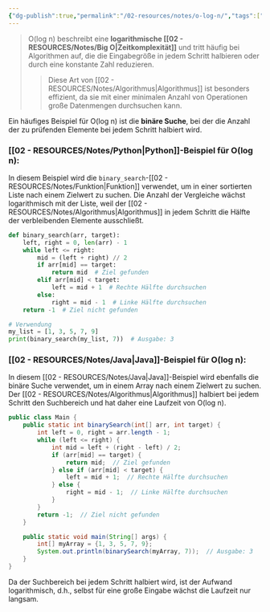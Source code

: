 ```yaml
---
{"dg-publish":true,"permalink":"/02-resources/notes/o-log-n/","tags":["code/time-complexity","code/java","code/python"],"noteIcon":"","updated":"2024-10-31T20:46:45.660+01:00"}
---
```


<style> .container {font-family: sans-serif; text-align: center;} .button-wrapper button {z-index: 1;height: 40px; width: 100px; margin: 10px;padding: 5px;} .excalidraw .App-menu_top .buttonList { display: flex;} .excalidraw-wrapper { height: 800px; margin: 50px; position: relative;} :root[dir="ltr"] .excalidraw .layer-ui__wrapper .zen-mode-transition.App-menu_bottom--transition-left {transform: none;} </style><script src="https://cdn.jsdelivr.net/npm/react@17/umd/react.production.min.js"></script><script src="https://cdn.jsdelivr.net/npm/react-dom@17/umd/react-dom.production.min.js"></script><script type="text/javascript" src="https://cdn.jsdelivr.net/npm/@excalidraw/excalidraw@0/dist/excalidraw.production.min.js"></script><div id="O(log_n)_2024-10-21_2317.47.excalidraw.md1"></div><script>(function(){const InitialData={"type":"excalidraw","version":2,"source":"https://github.com/zsviczian/obsidian-excalidraw-plugin/releases/tag/2.5.2","elements":[{"type":"line","version":126,"versionNonce":1050559923,"index":"a0","isDeleted":false,"id":"1GsJOTw7ayxlga-m8QyX5","fillStyle":"solid","strokeWidth":4,"strokeStyle":"solid","roughness":2,"opacity":100,"angle":0,"x":-364.86555497858546,"y":-277.9179678509385,"strokeColor":"#1e1e1e","backgroundColor":"transparent","width":3,"height":573,"seed":1353454195,"groupIds":[],"frameId":null,"roundness":{"type":2},"boundElements":[],"updated":1729545475880,"link":null,"locked":false,"startBinding":null,"endBinding":null,"lastCommittedPoint":null,"startArrowhead":null,"endArrowhead":null,"points":[[0,0],[3,573]]},{"type":"line","version":173,"versionNonce":1490098003,"index":"a1","isDeleted":false,"id":"RcYWsBpk1hImS1ReI5F7j","fillStyle":"solid","strokeWidth":4,"strokeStyle":"solid","roughness":2,"opacity":100,"angle":0,"x":-360.86555497858546,"y":297.08203214906155,"strokeColor":"#1e1e1e","backgroundColor":"transparent","width":722,"height":10,"seed":688344083,"groupIds":[],"frameId":null,"roundness":{"type":2},"boundElements":[],"updated":1729545475880,"link":null,"locked":false,"startBinding":null,"endBinding":null,"lastCommittedPoint":null,"startArrowhead":null,"endArrowhead":null,"points":[[0,0],[722,-10]]},{"type":"line","version":129,"versionNonce":1945679091,"index":"a2","isDeleted":false,"id":"kEIFuZJzzih7PMsXazhsw","fillStyle":"solid","strokeWidth":4,"strokeStyle":"solid","roughness":2,"opacity":100,"angle":0,"x":-386.86555497858546,"y":-242.9179678509385,"strokeColor":"#1e1e1e","backgroundColor":"transparent","width":19,"height":35,"seed":1896501683,"groupIds":[],"frameId":null,"roundness":{"type":2},"boundElements":[],"updated":1729545475880,"link":null,"locked":false,"startBinding":null,"endBinding":null,"lastCommittedPoint":null,"startArrowhead":null,"endArrowhead":null,"points":[[0,0],[19,-35]]},{"type":"line","version":68,"versionNonce":798727827,"index":"a3","isDeleted":false,"id":"ZGt7aDmJxNdi7qyPI6zPS","fillStyle":"solid","strokeWidth":4,"strokeStyle":"solid","roughness":2,"opacity":100,"angle":0,"x":-364.86555497858546,"y":-276.9179678509385,"strokeColor":"#1e1e1e","backgroundColor":"transparent","width":16,"height":24,"seed":2044437331,"groupIds":[],"frameId":null,"roundness":{"type":2},"boundElements":[],"updated":1729545475880,"link":null,"locked":false,"startBinding":null,"endBinding":null,"lastCommittedPoint":null,"startArrowhead":null,"endArrowhead":null,"points":[[0,0],[16,24]]},{"type":"line","version":48,"versionNonce":1987073075,"index":"a4","isDeleted":false,"id":"WiLGZQEyoNi--SMotKpe8","fillStyle":"solid","strokeWidth":4,"strokeStyle":"solid","roughness":2,"opacity":100,"angle":0,"x":360.13444502141454,"y":285.08203214906155,"strokeColor":"#1e1e1e","backgroundColor":"transparent","width":25,"height":11,"seed":735166707,"groupIds":[],"frameId":null,"roundness":{"type":2},"boundElements":[],"updated":1729545475880,"link":null,"locked":false,"startBinding":null,"endBinding":null,"lastCommittedPoint":null,"startArrowhead":null,"endArrowhead":null,"points":[[0,0],[-25,-11]]},{"type":"line","version":54,"versionNonce":408770003,"index":"a5","isDeleted":false,"id":"M1c93tW8wpjJ3NXoXt_wK","fillStyle":"solid","strokeWidth":4,"strokeStyle":"solid","roughness":2,"opacity":100,"angle":0,"x":361.13444502141454,"y":287.08203214906155,"strokeColor":"#1e1e1e","backgroundColor":"transparent","width":20,"height":14,"seed":544418451,"groupIds":[],"frameId":null,"roundness":{"type":2},"boundElements":[],"updated":1729545475880,"link":null,"locked":false,"startBinding":null,"endBinding":null,"lastCommittedPoint":null,"startArrowhead":null,"endArrowhead":null,"points":[[0,0],[-20,14]]},{"type":"text","version":137,"versionNonce":611918707,"index":"a6","isDeleted":false,"id":"hUsbSzAi","fillStyle":"solid","strokeWidth":4,"strokeStyle":"solid","roughness":2,"opacity":100,"angle":0,"x":-69.86555497858546,"y":297.08203214906155,"strokeColor":"#1e1e1e","backgroundColor":"transparent","width":166.18069458007812,"height":37.800000000000004,"seed":2088132659,"groupIds":[],"frameId":null,"roundness":null,"boundElements":[],"updated":1729545475880,"link":null,"locked":false,"fontSize":28,"fontFamily":6,"text":"Input Size (n)","rawText":"Input Size (n)","textAlign":"left","verticalAlign":"top","containerId":null,"originalText":"Input Size (n)","autoResize":true,"lineHeight":1.35},{"type":"text","version":152,"versionNonce":51002643,"index":"a7","isDeleted":false,"id":"2StzZCOr","fillStyle":"solid","strokeWidth":4,"strokeStyle":"solid","roughness":2,"opacity":100,"angle":4.723593972811037,"x":-433.3712705162005,"y":-90.41811367230781,"strokeColor":"#1e1e1e","backgroundColor":"transparent","width":63.63618469238281,"height":37.800000000000004,"seed":163701203,"groupIds":[],"frameId":null,"roundness":null,"boundElements":[],"updated":1729545475880,"link":null,"locked":false,"fontSize":28,"fontFamily":6,"text":"Time","rawText":"Time","textAlign":"left","verticalAlign":"top","containerId":null,"originalText":"Time","autoResize":true,"lineHeight":1.35},{"type":"arrow","version":491,"versionNonce":1946353587,"index":"aG","isDeleted":false,"id":"uVzyQZBHlehNhwJTQrclP","fillStyle":"solid","strokeWidth":4,"strokeStyle":"solid","roughness":0,"opacity":100,"angle":0,"x":-356.1034482758621,"y":292.4496228448276,"strokeColor":"#e03131","backgroundColor":"transparent","width":704.1379310344827,"height":154.4827586206897,"seed":712985715,"groupIds":[],"frameId":null,"roundness":{"type":2},"boundElements":[],"updated":1729545475880,"link":null,"locked":false,"startBinding":null,"endBinding":null,"lastCommittedPoint":null,"startArrowhead":null,"endArrowhead":"arrow","points":[[0,0],[217.9310344827586,-125.5172413793104],[704.1379310344827,-154.4827586206897]]},{"type":"text","version":169,"versionNonce":898535763,"index":"aH","isDeleted":false,"id":"etqyXJf8","fillStyle":"solid","strokeWidth":4,"strokeStyle":"solid","roughness":0,"opacity":100,"angle":0,"x":219.48768472906386,"y":109.81415486453199,"strokeColor":"#e03131","backgroundColor":"transparent","width":99.79289245605469,"height":21.6,"seed":409159187,"groupIds":[],"frameId":null,"roundness":null,"boundElements":[],"updated":1729545475880,"link":"[[O(log n)\|O(log n)]]","locked":false,"fontSize":16,"fontFamily":6,"text":"📍[[O(log n)\|O(log n)]]","rawText":"[[O(log n)\|O(log n)]]","textAlign":"left","verticalAlign":"top","containerId":null,"originalText":"📍[[O(log n)\|O(log n)]]","autoResize":true,"lineHeight":1.35},{"type":"arrow","version":155,"versionNonce":511429725,"index":"a8","isDeleted":true,"id":"FWqsVBYpNgYhLCOP_5XZn","fillStyle":"solid","strokeWidth":4,"strokeStyle":"solid","roughness":0,"opacity":100,"angle":0,"x":-359.4862446337579,"y":290.18548042492364,"strokeColor":"#2f9e44","backgroundColor":"transparent","width":684,"height":13,"seed":292302707,"groupIds":[],"frameId":null,"roundness":{"type":2},"boundElements":[],"updated":1729545490741,"link":null,"locked":false,"startBinding":null,"endBinding":null,"lastCommittedPoint":null,"startArrowhead":null,"endArrowhead":"arrow","points":[[0,0],[684,-13]]},{"type":"text","version":131,"versionNonce":1043645619,"index":"a9","isDeleted":true,"id":"dFWkNJY5","fillStyle":"solid","strokeWidth":4,"strokeStyle":"solid","roughness":2,"opacity":100,"angle":0,"x":221.85858295244896,"y":251.80617008009608,"strokeColor":"#2f9e44","backgroundColor":"transparent","width":62.496826171875,"height":21.6,"seed":1975240979,"groupIds":[],"frameId":null,"roundness":null,"boundElements":[],"updated":1729545488879,"link":"[[O1\|O1]]","locked":false,"fontSize":16,"fontFamily":6,"text":"📍[[O1\|O1]]","rawText":"[[O1\|O1]]","textAlign":"left","verticalAlign":"top","containerId":null,"originalText":"📍[[O1\|O1]]","autoResize":true,"lineHeight":1.35},{"type":"arrow","version":284,"versionNonce":1280327485,"index":"aA","isDeleted":true,"id":"KbkT6UDadpe4reK-R-Hj9","fillStyle":"solid","strokeWidth":4,"strokeStyle":"solid","roughness":0,"opacity":100,"angle":0,"x":-358.1724137931034,"y":293.13927801724134,"strokeColor":"#1971c2","backgroundColor":"transparent","width":701.3793103448274,"height":295.1724137931034,"seed":203894451,"groupIds":[],"frameId":null,"roundness":{"type":2},"boundElements":[],"updated":1729545487571,"link":null,"locked":false,"startBinding":null,"endBinding":null,"lastCommittedPoint":null,"startArrowhead":null,"endArrowhead":"arrow","points":[[0,0],[701.3793103448274,-295.1724137931034]]},{"type":"text","version":194,"versionNonce":113615379,"index":"aB","isDeleted":true,"id":"w8uAMP2I","fillStyle":"solid","strokeWidth":4,"strokeStyle":"solid","roughness":0,"opacity":100,"angle":5.826417420157298,"x":227.0045440212897,"y":0.8492402272892718,"strokeColor":"#1971c2","backgroundColor":"transparent","width":72.4808349609375,"height":21.6,"seed":928309331,"groupIds":[],"frameId":null,"roundness":null,"boundElements":[],"updated":1729545482905,"link":"[[O(n)\|O(n)]]","locked":false,"fontSize":16,"fontFamily":6,"text":"📍[[O(n)\|O(n)]]","rawText":"[[O(n)\|O(n)]]","textAlign":"left","verticalAlign":"top","containerId":null,"originalText":"📍[[O(n)\|O(n)]]","autoResize":true,"lineHeight":1.35},{"type":"arrow","version":310,"versionNonce":2053696893,"index":"aC","isDeleted":true,"id":"mDHE8XmTO0vD5u_3nxGmh","fillStyle":"solid","strokeWidth":4,"strokeStyle":"solid","roughness":0,"opacity":100,"angle":0,"x":-358.1724137931034,"y":293.8289331896552,"strokeColor":"#2f9e44","backgroundColor":"transparent","width":436.551724137931,"height":514.4827586206895,"seed":1092312563,"groupIds":[],"frameId":null,"roundness":{"type":2},"boundElements":[],"updated":1729545493142,"link":null,"locked":false,"startBinding":null,"endBinding":null,"lastCommittedPoint":null,"startArrowhead":null,"endArrowhead":"arrow","points":[[0,0],[304.13793103448273,-269.6551724137931],[436.551724137931,-514.4827586206895]]},{"type":"text","version":147,"versionNonce":1802206365,"index":"aD","isDeleted":true,"id":"AggjlQjq","fillStyle":"solid","strokeWidth":4,"strokeStyle":"solid","roughness":0,"opacity":100,"angle":5.237953054781757,"x":-16.474254158487497,"y":-162.5334267072389,"strokeColor":"#2f9e44","backgroundColor":"transparent","width":78.56085205078125,"height":21.6,"seed":1954621331,"groupIds":[],"frameId":null,"roundness":null,"boundElements":[],"updated":1729545482905,"link":"[[O(n²)\|O(n²)]]","locked":false,"fontSize":16,"fontFamily":6,"text":"📍[[O(n²)\|O(n²)]]","rawText":"[[O(n²)\|O(n²)]]","textAlign":"left","verticalAlign":"top","containerId":null,"originalText":"📍[[O(n²)\|O(n²)]]","autoResize":true,"lineHeight":1.35},{"type":"arrow","version":375,"versionNonce":1994678899,"index":"aE","isDeleted":true,"id":"zrhvjUmFAAcWtHJNPqo68","fillStyle":"solid","strokeWidth":4,"strokeStyle":"solid","roughness":0,"opacity":100,"angle":0,"x":-355.41379310344826,"y":291.07031249999994,"strokeColor":"#1e1e1e","backgroundColor":"transparent","width":331.0344827586206,"height":526.206896551724,"seed":2008857907,"groupIds":[],"frameId":null,"roundness":{"type":2},"boundElements":[],"updated":1729545493992,"link":null,"locked":false,"startBinding":null,"endBinding":null,"lastCommittedPoint":null,"startArrowhead":null,"endArrowhead":"arrow","points":[[0,0],[236.55172413793093,-315.8620689655172],[331.0344827586206,-526.206896551724]]},{"type":"text","version":146,"versionNonce":1888348083,"index":"aF","isDeleted":true,"id":"IYh45FvT","fillStyle":"solid","strokeWidth":4,"strokeStyle":"solid","roughness":0,"opacity":100,"angle":5.181153299986048,"x":-130.09724553399883,"y":-132.78594705349707,"strokeColor":"#1e1e1e","backgroundColor":"transparent","width":78.56085205078125,"height":21.6,"seed":1714724563,"groupIds":[],"frameId":null,"roundness":null,"boundElements":[],"updated":1729545482905,"link":"[[O(n³)\|O(n³)]]","locked":false,"fontSize":16,"fontFamily":6,"text":"📍[[O(n³)\|O(n³)]]","rawText":"[[O(n³)\|O(n³)]]","textAlign":"left","verticalAlign":"top","containerId":null,"originalText":"📍[[O(n³)\|O(n³)]]","autoResize":true,"lineHeight":1.35},{"type":"arrow","version":543,"versionNonce":338591123,"index":"aI","isDeleted":true,"id":"TNy9N-ZfLTK31vJLYjvXx","fillStyle":"solid","strokeWidth":4,"strokeStyle":"solid","roughness":0,"opacity":100,"angle":0,"x":-354.72413793103453,"y":289.6910021551724,"strokeColor":"#f08c00","backgroundColor":"transparent","width":640.6896551724138,"height":431.03448275862064,"seed":1188498355,"groupIds":[],"frameId":null,"roundness":{"type":2},"boundElements":[],"updated":1729545492122,"link":null,"locked":false,"startBinding":null,"endBinding":null,"lastCommittedPoint":null,"startArrowhead":null,"endArrowhead":"arrow","points":[[0,0],[321.3793103448275,-114.4827586206896],[640.6896551724138,-431.03448275862064]]},{"type":"text","version":149,"versionNonce":359391485,"index":"aJ","isDeleted":true,"id":"r6lezy97","fillStyle":"solid","strokeWidth":4,"strokeStyle":"solid","roughness":0,"opacity":100,"angle":5.494143481980993,"x":156.08338060534857,"y":-102.5782647511142,"strokeColor":"#f08c00","backgroundColor":"transparent","width":113.12092590332031,"height":21.6,"seed":704716115,"groupIds":[],"frameId":null,"roundness":null,"boundElements":[],"updated":1729545482905,"link":"[[02 - RESOURCES/Notes/O(n log n)\|O(n log n)]]","locked":false,"fontSize":16,"fontFamily":6,"text":"📍[[02 - RESOURCES/Notes/O(n log n)\|O(n log n)]]","rawText":"[[02 - RESOURCES/Notes/O(n log n)\|O(n log n)]]","textAlign":"left","verticalAlign":"top","containerId":null,"originalText":"📍[[02 - RESOURCES/Notes/O(n log n)\|O(n log n)]]","autoResize":true,"lineHeight":1.35},{"type":"arrow","version":233,"versionNonce":1896882845,"index":"aK","isDeleted":true,"id":"IkWFH-C8TJAxt7xRTGAPb","fillStyle":"solid","strokeWidth":4,"strokeStyle":"solid","roughness":0,"opacity":100,"angle":0,"x":-350.58620689655174,"y":286.24272629310343,"strokeColor":"#e03131","backgroundColor":"transparent","width":213.1034482758621,"height":533.7931034482758,"seed":1832385267,"groupIds":[],"frameId":null,"roundness":{"type":2},"boundElements":[],"updated":1729545494857,"link":null,"locked":false,"startBinding":null,"endBinding":null,"lastCommittedPoint":null,"startArrowhead":null,"endArrowhead":"arrow","points":[[0,0],[161.37931034482756,-277.24137931034477],[213.1034482758621,-533.7931034482758]]},{"type":"text","version":135,"versionNonce":813463891,"index":"aL","isDeleted":true,"id":"tqJEn4x5","fillStyle":"solid","strokeWidth":4,"strokeStyle":"solid","roughness":0,"opacity":100,"angle":4.85990474664134,"x":-210.43780099641276,"y":-180.7311854317358,"strokeColor":"#e03131","backgroundColor":"transparent","width":77.9678955078125,"height":21.6,"seed":218244243,"groupIds":[],"frameId":null,"roundness":null,"boundElements":[],"updated":1729545482905,"link":"[[02 - RESOURCES/Notes/O(2ⁿ)\|O(2ⁿ)]]","locked":false,"fontSize":16,"fontFamily":6,"text":"📍[[02 - RESOURCES/Notes/O(2ⁿ)\|O(2ⁿ)]]","rawText":"[[02 - RESOURCES/Notes/O(2ⁿ)\|O(2ⁿ)]]","textAlign":"left","verticalAlign":"top","containerId":null,"originalText":"📍[[02 - RESOURCES/Notes/O(2ⁿ)\|O(2ⁿ)]]","autoResize":true,"lineHeight":1.35},{"type":"arrow","version":135,"versionNonce":1232698003,"index":"aM","isDeleted":true,"id":"yb2dv6JDgPNyC-Gpw2JdU","fillStyle":"solid","strokeWidth":4,"strokeStyle":"solid","roughness":0,"opacity":100,"angle":0,"x":-350.58620689655174,"y":289.6910021551724,"strokeColor":"#f08c00","backgroundColor":"transparent","width":76.55172413793105,"height":557.9310344827586,"seed":823532083,"groupIds":[],"frameId":null,"roundness":{"type":2},"boundElements":[],"updated":1729545497108,"link":null,"locked":false,"startBinding":null,"endBinding":null,"lastCommittedPoint":null,"startArrowhead":null,"endArrowhead":"arrow","points":[[0,0],[59.31034482758622,-277.24137931034477],[76.55172413793105,-557.9310344827586]]},{"type":"text","version":168,"versionNonce":422966099,"index":"aN","isDeleted":true,"id":"2LKPpXxT","fillStyle":"solid","strokeWidth":4,"strokeStyle":"solid","roughness":0,"opacity":100,"angle":4.8159130645368435,"x":-333.0476994827751,"y":-196.5744948633648,"strokeColor":"#f08c00","backgroundColor":"transparent","width":76.25685119628906,"height":21.6,"seed":1180326867,"groupIds":[],"frameId":null,"roundness":null,"boundElements":[],"updated":1729545495901,"link":"[[O(n!)\|O(n!)]]","locked":false,"fontSize":16,"fontFamily":6,"text":"📍[[O(n!)\|O(n!)]]","rawText":"[[O(n!)\|O(n!)]]","textAlign":"left","verticalAlign":"top","containerId":null,"originalText":"📍[[O(n!)\|O(n!)]]","autoResize":true,"lineHeight":1.35},{"type":"arrow","version":162,"versionNonce":910669779,"index":"aO","isDeleted":true,"id":"GijAsZgr6ihrz8Aa1HBUc","fillStyle":"solid","strokeWidth":4,"strokeStyle":"solid","roughness":0,"opacity":100,"angle":0,"x":-352.65517241379314,"y":290.3806573275862,"strokeColor":"#1e1e1e","backgroundColor":"transparent","width":702.7586206896551,"height":224.82758620689657,"seed":1491429747,"groupIds":[],"frameId":null,"roundness":{"type":2},"boundElements":[],"updated":1729545486283,"link":null,"locked":false,"startBinding":null,"endBinding":null,"lastCommittedPoint":null,"startArrowhead":null,"endArrowhead":"arrow","points":[[0,0],[702.7586206896551,-224.82758620689657]]},{"type":"text","version":125,"versionNonce":230540829,"index":"aP","isDeleted":true,"id":"vfO6jgll","fillStyle":"solid","strokeWidth":4,"strokeStyle":"solid","roughness":0,"opacity":100,"angle":6.029878855035,"x":229.5470996132692,"y":64.531003174354,"strokeColor":"#1e1e1e","backgroundColor":"transparent","width":81.2620849609375,"height":21.6,"seed":771605267,"groupIds":[],"frameId":null,"roundness":null,"boundElements":[],"updated":1729545485293,"link":"[[02 - RESOURCES/Notes/O(√n)\|O(√n)]]","locked":false,"fontSize":16,"fontFamily":6,"text":"📍[[02 - RESOURCES/Notes/O(√n)\|O(√n)]]","rawText":"[[02 - RESOURCES/Notes/O(√n)\|O(√n)]]","textAlign":"left","verticalAlign":"top","containerId":null,"originalText":"📍[[02 - RESOURCES/Notes/O(√n)\|O(√n)]]","autoResize":true,"lineHeight":1.35}],"appState":{"theme":"dark","viewBackgroundColor":"#ffffff","currentItemStrokeColor":"#1e1e1e","currentItemBackgroundColor":"transparent","currentItemFillStyle":"solid","currentItemStrokeWidth":2,"currentItemStrokeStyle":"solid","currentItemRoughness":1,"currentItemOpacity":100,"currentItemFontFamily":5,"currentItemFontSize":20,"currentItemTextAlign":"left","currentItemStartArrowhead":null,"currentItemEndArrowhead":"arrow","currentItemArrowType":"round","scrollX":616.5,"scrollY":453.7890625,"zoom":{"value":1},"currentItemRoundness":"round","gridSize":20,"gridStep":5,"gridModeEnabled":false,"gridColor":{"Bold":"rgba(217, 217, 217, 0.5)","Regular":"rgba(230, 230, 230, 0.5)"},"currentStrokeOptions":null,"frameRendering":{"enabled":true,"clip":true,"name":true,"outline":true},"objectsSnapModeEnabled":false,"activeTool":{"type":"selection","customType":null,"locked":false,"lastActiveTool":null}},"files":{}};InitialData.scrollToContent=true;App=()=>{const e=React.useRef(null),t=React.useRef(null),[n,i]=React.useState({width:void 0,height:void 0});return React.useEffect(()=>{i({width:t.current.getBoundingClientRect().width,height:t.current.getBoundingClientRect().height});const e=()=>{i({width:t.current.getBoundingClientRect().width,height:t.current.getBoundingClientRect().height})};return window.addEventListener("resize",e),()=>window.removeEventListener("resize",e)},[t]),React.createElement(React.Fragment,null,React.createElement("div",{className:"excalidraw-wrapper",ref:t},React.createElement(ExcalidrawLib.Excalidraw,{ref:e,width:n.width,height:n.height,initialData:InitialData,viewModeEnabled:!0,zenModeEnabled:!0,gridModeEnabled:!1})))},excalidrawWrapper=document.getElementById("O(log_n)_2024-10-21_2317.47.excalidraw.md1");ReactDOM.render(React.createElement(App),excalidrawWrapper);})();</script>
>O(log n) beschreibt eine **logarithmische [[02 - RESOURCES/Notes/Big O\|Zeitkomplexität]]** und tritt häufig bei Algorithmen auf, die die Eingabegröße in jedem Schritt halbieren oder durch eine konstante Zahl reduzieren. 
>>Diese Art von [[02 - RESOURCES/Notes/Algorithmus\|Algorithmus]] ist besonders effizient, da sie mit einer minimalen Anzahl von Operationen große Datenmengen durchsuchen kann.

Ein häufiges Beispiel für O(log n) ist die **binäre Suche**, bei der die Anzahl der zu prüfenden Elemente bei jedem Schritt halbiert wird.

### [[02 - RESOURCES/Notes/Python\|Python]]-Beispiel für O(log n):
In diesem Beispiel wird die `binary_search`-[[02 - RESOURCES/Notes/Funktion\|Funktion]] verwendet, um in einer sortierten Liste nach einem Zielwert zu suchen. Die Anzahl der Vergleiche wächst logarithmisch mit der Liste, weil der [[02 - RESOURCES/Notes/Algorithmus\|Algorithmus]] in jedem Schritt die Hälfte der verbleibenden Elemente ausschließt.

```python
def binary_search(arr, target):
    left, right = 0, len(arr) - 1
    while left <= right:
        mid = (left + right) // 2
        if arr[mid] == target:
            return mid  # Ziel gefunden
        elif arr[mid] < target:
            left = mid + 1  # Rechte Hälfte durchsuchen
        else:
            right = mid - 1  # Linke Hälfte durchsuchen
    return -1  # Ziel nicht gefunden

# Verwendung
my_list = [1, 3, 5, 7, 9]
print(binary_search(my_list, 7))  # Ausgabe: 3
```

### [[02 - RESOURCES/Notes/Java\|Java]]-Beispiel für O(log n):
In diesem [[02 - RESOURCES/Notes/Java\|Java]]-Beispiel wird ebenfalls die binäre Suche verwendet, um in einem Array nach einem Zielwert zu suchen. Der [[02 - RESOURCES/Notes/Algorithmus\|Algorithmus]] halbiert bei jedem Schritt den Suchbereich und hat daher eine Laufzeit von O(log n).

```java
public class Main {
    public static int binarySearch(int[] arr, int target) {
        int left = 0, right = arr.length - 1;
        while (left <= right) {
            int mid = left + (right - left) / 2;
            if (arr[mid] == target) {
                return mid;  // Ziel gefunden
            } else if (arr[mid] < target) {
                left = mid + 1;  // Rechte Hälfte durchsuchen
            } else {
                right = mid - 1;  // Linke Hälfte durchsuchen
            }
        }
        return -1;  // Ziel nicht gefunden
    }

    public static void main(String[] args) {
        int[] myArray = {1, 3, 5, 7, 9};
        System.out.println(binarySearch(myArray, 7));  // Ausgabe: 3
    }
}
```

Da der Suchbereich bei jedem Schritt halbiert wird, ist der Aufwand logarithmisch, d.h., selbst für eine große Eingabe wächst die Laufzeit nur langsam.